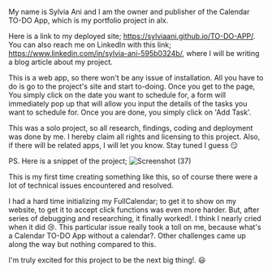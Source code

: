My name is Sylvia Ani and I am the owner and publisher of the Calendar TO-DO App, which is my portfolio project in alx.

Here is a link to my deployed site; https://sylviaani.github.io/TO-DO-APP/. You can also reach me on LinkedIn with this link; https://www.linkedin.com/in/sylvia-ani-595b0324b/, where I will be writing a blog article about my project.

This is a web app, so there won't be any issue of installation. All you have to do is go to the project's site and start to-doing.
Once you get to the page, You simply click on the date you want to schedule for, a form will immediately pop up that will allow you input the details of the tasks you want to schedule for. Once you are done, you simply click on 'Add Task'.

This was a solo project, so all research, findings, coding and deployment was done by me. I hereby claim all rights and licensing to this project.
Also, if there will be related apps, I will let you know. Stay tuned I guess 😏

PS. Here is a snippet of the project;
![Screenshot (37)](https://github.com/Sylviaani/TO-DO-APP/assets/128837291/135980c2-1483-40a4-98a5-4b626e8961a7)


This is my first time creating something like this, so of course there were a lot of technical issues encountered and resolved.

I had a hard time initializing my FullCalendar; to get it to show on my website, to get it to accept click functions was even more harder. But, after series of debugging and researching, it finally worked!. I think I nearly cried when it did 😢. This particular issue really took a toll on me, because what's a Calendar TO-DO App without a calendar?. Other challenges came up along the way but nothing compared to this.

I'm truly excited for this project to be the next big thing!. 😃
